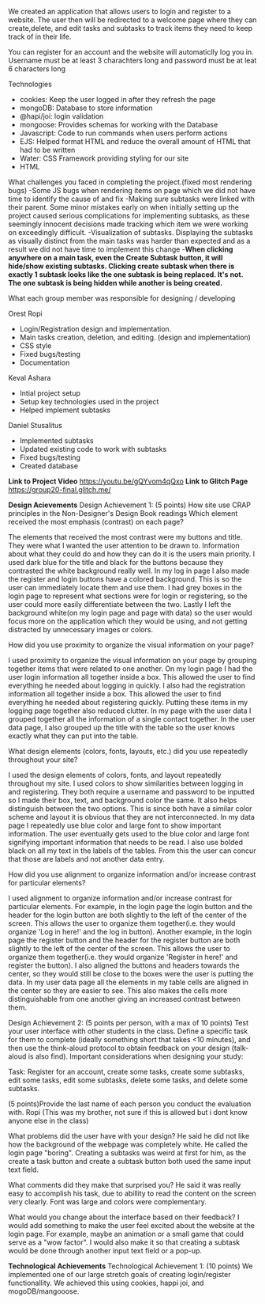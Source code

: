 We created an application that allows users to login and register to a website. The user then will be redirected to a welcome page where they can create,delete, and edit tasks and subtasks to track items they need to keep track of in their life.

You can register for an account and the website will automaticlly log you in. Username must be at least 3 charachters long and password must be at leat 6 characters long

Technologies
- cookies: Keep the user logged in after they refresh the page
- mongoDB: Database to store information
- @hapi/joi: login validation
- mongoose: Provides schemas for working with the Database
- Javascript: Code to run commands when users perform actions
- EJS: Helped format HTML and reduce the overall amount of HTML that had to be written
- Water: CSS Framework providing styling for our site
- HTML

What challenges you faced in completing the project.(fixed most rendering bugs)
-Some JS bugs when rendering items on page which we did not have time to identify the cause of and fix
-Making sure subtasks were linked with their parent. Some minor mistakes early on when initially setting up the project caused serious complications for implementing subtasks, as these seemingly innocent decisions made tracking which item we were working on exceedingly difficult.
-Visualization of subtasks. Displaying the subtasks as visually distinct from the main tasks was harder than expected and as a result we did not have time to implement this change
-**When clicking anywhere on a main task, even the Create Subtask button, it will hide/show existing subtasks. Clicking create subtask when there is exactly 1 subtask looks like the one subtask is being replaced. It's not. The one subtask is being hidden while another is being created.**

What each group member was responsible for designing / developing

Orest Ropi
- Login/Registration design and implementation. 
- Main tasks creation, deletion, and editing. (design and implementation)
- CSS style
- Fixed bugs/testing
- Documentation

Keval Ashara
- Intial project setup
- Setup key technologies used in the project
- Helped implement subtasks

Daniel Stusalitus
- Implemented subtasks
- Updated existing code to work with subtasks
- Fixed bugs/testing
- Created database

**Link to Project Video**
https://youtu.be/gQYvom4qQxo
**Link to Glitch Page**
https://group20-final.glitch.me/


**Design Acievements**
Design Achievement 1: 
(5 points) How site use CRAP principles in the Non-Designer's Design Book readings
Which element received the most emphasis (contrast) on each page?

The elements that received the most contrast were my buttons and title. They were what I wanted the user attention to be drawn to. Information about what they could do and how they can do it is the users main priority. I used dark blue for the title and black for the buttons because they contrasted the white background really well. In my log in page I also made the register and login buttons have a colored background. This is so the user can immediately locate them and use them. I had grey boxes in the login page to represent what sections were for login or registering, so the user could more easily differentiate between the two. Lastly I left the background white(on my login page and page with data) so the user would focus more on the application which they would be using, and not getting distracted by unnecessary images or colors.

How did you use proximity to organize the visual information on your page?

I used proximity to organize the visual information on your page by grouping together items that were related to one another. On my login page I had the user login information all together inside a box. This allowed the user to find everything he needed about logging in quickly. I also had the registration information all together inside a box. This allowed the user to find everything he needed about registering quickly. Putting these items in my logging page together also reduced clutter. In my page with the user data I grouped together all the information of a single contact together. In the user data page, I also grouped up the title with the table so the user knows exactly what they can put into the table.

What design elements (colors, fonts, layouts, etc.) did you use repeatedly throughout your site?

I used the design elements of colors, fonts, and layout repeatedly throughout my site. I used colors to show similarities between logging in and registering. They both require a username and password to be inputted so I made their box, text, and background color the same. It also helps distinguish between the two options. This is since both have a similar color scheme and layout it is obvious that they are not interconnected. In my data page I repeatedly use blue color and large font to show important information. The user eventually gets used to the blue color and large font signifying important information that needs to be read. I also use bolded black on all my text in the labels of the tables. From this the user can concur that those are labels and not another data entry.

How did you use alignment to organize information and/or increase contrast for particular elements?

I used alignment to organize information and/or increase contrast for particular elements. For example, in the login page the login button and the header for the login button are both slightly to the left of the center of the screen. This allows the user to organize them together(i.e. they would organize 'Log in here!' and the log in button). Another example, in the login page the register button and the header for the register button are both slightly to the left of the center of the screen. This allows the user to organize them together(i.e. they would organize 'Register in here!' and register the button). I also aligned the buttons and headers towards the center, so they would still be close to the boxes were the user is putting the data. In my user data page all the elements in my table cells are aligned in the center so they are easier to see. This also makes the cells more distinguishable from one another giving an increased contrast between them.

Design Achievement 2:
(5 points per person, with a max of 10 points) Test your user interface with other students in the class. Define a specific task for them to complete (ideally something short that takes <10 minutes), and then use the think-aloud protocol to obtain feedback on your design (talk-aloud is also find). Important considerations when designing your study:

Task: Register for an account, create some tasks, create some subtasks, edit some tasks, edit some subtasks, delete some tasks, and delete some subtasks.

(5 points)Provide the last name of each person you conduct the evaluation with. Ropi (This was my brother, not sure if this is allowed but i dont know anyone else in the class)

What problems did the user have with your design? He said he did not like how the background of the webpage was completely white. He called the login page "boring". Creating a subtasks was weird at first for him, as the create a task button and create a subtask button both used the same input text field.

What comments did they make that surprised you? He said it was really easy to accomplish his task, due to abillity to read the content on the screen very clearly. Font was large and colors were complementary.

What would you change about the interface based on their feedback? I would add something to make the user feel excited about the website at the login page. For example, maybe an animation or a small game that could serve as a "wow factor". I would also make it so that creating a subtask would be done through another input text field or a pop-up.


**Technological Achievements**
Technological Achievement 1: (10 points)
We implemented one of our large stretch goals of creating login/register functionallity. We achieved this using cookies, happi joi, and mogoDB/mangooose.

